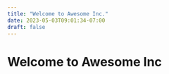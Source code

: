 ```yaml
---
title: "Welcome to Awesome Inc."
date: 2023-05-03T09:01:34-07:00
draft: false
---
```


# Welcome to Awesome Inc

